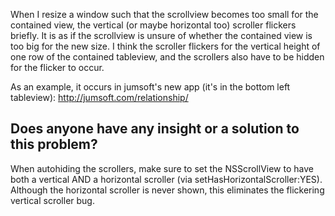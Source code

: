

When I resize a window such that the scrollview becomes too small for the contained view, the vertical (or maybe horizontal too) scroller flickers briefly. It is as if the scrollview is unsure of whether the contained view is too big for the new size. I think the scroller flickers for the vertical height of one row of the contained tableview, and the scrollers also have to be hidden for the flicker to occur.

As an example, it occurs in jumsoft's new app (it's in the bottom left tableview):
http://jumsoft.com/relationship/

Does anyone have any insight or a solution to this problem?
----

When autohiding the scrollers, make sure to set the NSScrollView to have both a vertical AND a horizontal scroller (via setHasHorizontalScroller:YES). Although the horizontal scroller is never shown, this eliminates the flickering vertical scroller bug.
